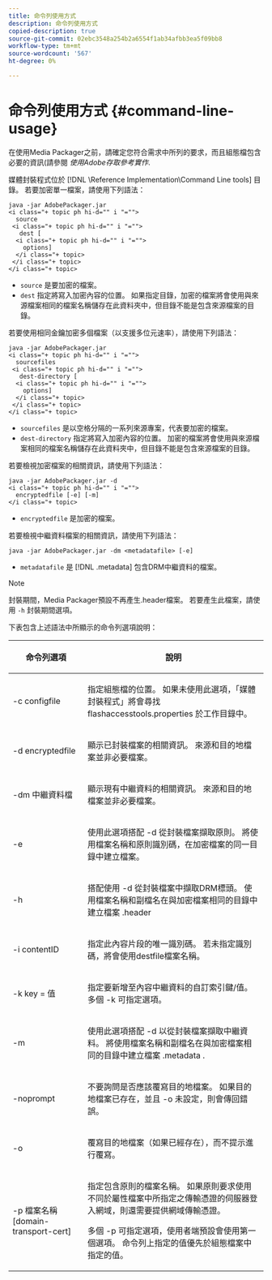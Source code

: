 ```yaml
---
title: 命令列使用方式
description: 命令列使用方式
copied-description: true
source-git-commit: 02ebc3548a254b2a6554f1ab34afbb3ea5f09bb8
workflow-type: tm+mt
source-wordcount: '567'
ht-degree: 0%

---
```


# 命令列使用方式 {#command-line-usage}

在使用Media Packager之前，請確定您符合需求中所列的要求，而且組態檔包含必要的資訊(請參閱 *使用Adobe存取參考實作*.

媒體封裝程式位於 [!DNL \Reference Implementation\Command Line tools] 目錄。 若要加密單一檔案，請使用下列語法：

```
java -jar AdobePackager.jar  
<i class="+ topic ph hi-d="" i "="">
  source  
 <i class="+ topic ph hi-d="" i "="">
   dest [ 
  <i class="+ topic ph hi-d="" i "="">
    options] 
  </i class="+ topic> 
 </i class="+ topic> 
</i class="+ topic>
```

* `source` 是要加密的檔案。
* `dest` 指定將寫入加密內容的位置。 如果指定目錄，加密的檔案將會使用與來源檔案相同的檔案名稱儲存在此資料夾中，但目錄不能是包含來源檔案的目錄。

若要使用相同金鑰加密多個檔案（以支援多位元速率），請使用下列語法：

```
java -jar AdobePackager.jar  
<i class="+ topic ph hi-d="" i "="">
  sourcefiles  
 <i class="+ topic ph hi-d="" i "="">
   dest-directory [ 
  <i class="+ topic ph hi-d="" i "="">
    options] 
  </i class="+ topic> 
 </i class="+ topic> 
</i class="+ topic>
```

* `sourcefiles` 是以空格分隔的一系列來源專案，代表要加密的檔案。
* `dest-directory` 指定將寫入加密內容的位置。 加密的檔案將會使用與來源檔案相同的檔案名稱儲存在此資料夾中，但目錄不能是包含來源檔案的目錄。

若要檢視加密檔案的相關資訊，請使用下列語法：

```
java -jar AdobePackager.jar -d  
<i class="+ topic ph hi-d="" i "="">
  encryptedfile [-e] [-m] 
</i class="+ topic>
```

* `encryptedfile` 是加密的檔案。

若要檢視中繼資料檔案的相關資訊，請使用下列語法：

```
java -jar AdobePackager.jar -dm <metadatafile> [-e]
```

* `metadatafile` 是 [!DNL .metadata] 包含DRM中繼資料的檔案。

>[!NOTE]
>
>封裝期間，Media Packager預設不再產生.header檔案。 若要產生此檔案，請使用 `-h` 封裝期間選項。

下表包含上述語法中所顯示的命令列選項說明：

<table frame="all" colsep="1" rowsep="1" class="+ topic/table adobe-d/table " id="table_wgz_spy_n4"> 
 <thead class="- topic/thead "> 
  <tr rowsep="1" class="- topic/row "> 
   <th colname="1" class="- topic/entry entry"> <p class="- topic/p ">命令列選項 </p> </th> 
   <th colname="2" class="- topic/entry entry"> <p class="- topic/p ">說明 </p> </th> 
  </tr> 
 </thead>
 <tbody class="- topic/tbody "> 
  <tr rowsep="1" class="- topic/row "> 
   <td colname="1" class="- topic/entry "> <p class="- topic/p ">-c <span class="+ topic/ph pr-d/codeph codeph"> configfile </span> </p> </td> 
   <td colname="2" class="- topic/entry "> <p class="- topic/p ">指定組態檔的位置。 如果未使用此選項，「媒體封裝程式」將會尋找 <span class="filepath"> flashaccesstools.properties </span> 於工作目錄中。 </p> </td> 
  </tr> 
  <tr rowsep="1" class="- topic/row "> 
   <td colname="1" class="- topic/entry "> <p class="- topic/p ">-d <span class="+ topic/ph pr-d/codeph codeph"> encryptedfile </span> </p> </td> 
   <td colname="2" class="- topic/entry "> <p class="- topic/p ">顯示已封裝檔案的相關資訊。 來源和目的地檔案並非必要檔案。 </p> </td> 
  </tr> 
  <tr rowsep="1" class="- topic/row "> 
   <td colname="1" class="- topic/entry "> <p class="- topic/p ">-dm <span class="+ topic/ph pr-d/codeph codeph"> 中繼資料檔 </span> </p> </td> 
   <td colname="2" class="- topic/entry "> <p class="- topic/p ">顯示現有中繼資料的相關資訊。 來源和目的地檔案並非必要檔案。 </p> </td> 
  </tr> 
  <tr rowsep="1" class="- topic/row "> 
   <td colname="1" class="- topic/entry "> <p class="- topic/p ">-e </p> </td> 
   <td colname="2" class="- topic/entry "> <p class="- topic/p ">使用此選項搭配 <span class="codeph"> -d </span> 從封裝檔案擷取原則。 將使用檔案名稱和原則識別碼，在加密檔案的同一目錄中建立檔案。 </p> </td> 
  </tr> 
  <tr rowsep="1" class="- topic/row "> 
   <td colname="1" class="- topic/entry "> <p class="- topic/p ">-h </p> </td> 
   <td colname="2" class="- topic/entry "> <p class="- topic/p ">搭配使用 <span class="codeph"> -d </span> 從封裝檔案中擷取DRM標頭。 使用檔案名稱和副檔名在與加密檔案相同的目錄中建立檔案 <span class="filepath"> .header </span> </p> </td> 
  </tr> 
  <tr rowsep="1" class="- topic/row "> 
   <td colname="1" class="- topic/entry "> <p class="- topic/p ">-i <span class="+ topic/ph pr-d/codeph codeph"> contentID </span> </p> </td> 
   <td colname="2" class="- topic/entry "> <p class="- topic/p ">指定此內容片段的唯一識別碼。 若未指定識別碼，將會使用destfile檔案名稱。 </p> </td> 
  </tr> 
  <tr rowsep="1" class="- topic/row "> 
   <td colname="1" class="- topic/entry "> <p class="- topic/p ">-k <span class="+ topic/ph pr-d/codeph codeph"> key </span>= <span class="+ topic/ph pr-d/codeph codeph"> 值 </span> </p> </td> 
   <td colname="2" class="- topic/entry "> <p class="- topic/p ">指定要新增至內容中繼資料的自訂索引鍵/值。 多個 <span class="codeph"> -k </span> 可指定選項。 </p> </td> 
  </tr> 
  <tr rowsep="1" class="- topic/row "> 
   <td colname="1" class="- topic/entry "> <p class="- topic/p ">-m </p> </td> 
   <td colname="2" class="- topic/entry "> <p class="- topic/p ">使用此選項搭配 <span class="codeph"> -d </span> 以從封裝檔案擷取中繼資料。 將使用檔案名稱和副檔名在與加密檔案相同的目錄中建立檔案 <span class="codeph"> .metadata </span>. </p> </td> 
  </tr> 
  <tr rowsep="1" class="- topic/row "> 
   <td colname="1" class="- topic/entry "> <p class="- topic/p ">-noprompt </p> </td> 
   <td colname="2" class="- topic/entry "> <p class="- topic/p ">不要詢問是否應該覆寫目的地檔案。 如果目的地檔案已存在，並且 <span class="codeph"> -o </span> 未設定，則會傳回錯誤。 </p> </td> 
  </tr> 
  <tr rowsep="1" class="- topic/row "> 
   <td colname="1" class="- topic/entry "> <p class="- topic/p ">-o </p> </td> 
   <td colname="2" class="- topic/entry "> <p class="- topic/p ">覆寫目的地檔案（如果已經存在），而不提示進行覆寫。 </p> </td> 
  </tr> 
  <tr rowsep="0" class="- topic/row "> 
   <td colname="1" class="- topic/entry "> <p class="- topic/p ">-p <span class="+ topic/ph pr-d/codeph codeph"> 檔案名稱[domain-transport-cert] </span> </p> </td> 
   <td colname="2" class="- topic/entry "> <p class="- topic/p ">指定包含原則的檔案名稱。 如果原則要求使用不同於屬性檔案中所指定之傳輸憑證的伺服器登入網域，則還需要提供網域傳輸憑證。 </p> <p class="- topic/p ">多個 <span class="codeph"> -p </span> 可指定選項，使用者端預設會使用第一個選項。 命令列上指定的值優先於組態檔案中指定的值。 </p> </td> 
  </tr> 
 </tbody> 
</table>
